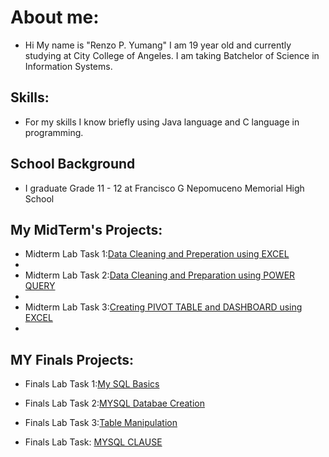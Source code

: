 
# About me:
- Hi My name is "Renzo P. Yumang" I am 19 year old and currently studying at City College of Angeles. I am taking Batchelor of Science in Information Systems.

## Skills:
- For my skills I know briefly using Java language and C language in programming.

## School Background
- I graduate Grade 11 - 12 at Francisco G Nepomuceno Memorial High School

## My MidTerm's Projects:
- Midterm Lab Task 1:[Data Cleaning and Preperation using EXCEL](https://zomue.github.io/Midterm-Lab-Task-1-/)
- 
- Midterm Lab Task 2:[Data Cleaning and Preparation using POWER QUERY](https://zomue.github.io/Midterm-Lab-Task-2/)
- 
- Midterm Lab Task 3:[Creating PIVOT TABLE and DASHBOARD using EXCEL](https://zomue.github.io/Midterm-Lab-Task-3/)
- 
## MY Finals Projects:
- Finals Lab Task 1:[My SQL Basics](https://zomue.github.io/Finals-Lab-Task-1/)

- Finals Lab Task 2:[MYSQL Databae Creation](https://zomue.github.io/Finals-Lab-Task-2/)

- Finals Lab Task 3:[Table Manipulation](https://zomue.github.io/Finals-Lab-Task-3/)


- Finals Lab Task: [MYSQL CLAUSE](https://zomue.github.io/Finals-Lab-Task-3.1/)
